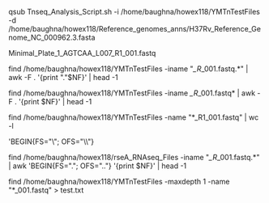qsub Tnseq_Analysis_Script.sh -i /home/baughna/howex118/YMTnTestFiles -d /home/baughna/howex118/Reference_genomes_anns/H37Rv_Reference_Genome_NC_000962.3.fasta

Minimal_Plate_1_AGTCAA_L007_R1_001.fastq


find /home/baughna/howex118/YMTnTestFiles -iname "*_R*_001.fastq.*" | awk -F . '{print "."$NF}' | head -1


find /home/baughna/howex118/YMTnTestFiles -iname *_R*_001.fastq* | awk -F . '{print $NF}' | head -1

find /home/baughna/howex118/YMTnTestFiles -name "*_R1_001.fastq" | wc -l



'BEGIN{FS="\\"; OFS="\\\\"}




find /home/baughna/howex118/rseA_RNAseq_Files -iname "*_R*_001.fastq.*" | awk 'BEGIN{FS="."; OFS=".."} '{print $NF}' | head -1

find /home/baughna/howex118/YMTnTestFiles -maxdepth 1 -name "*_001.fastq" > test.txt